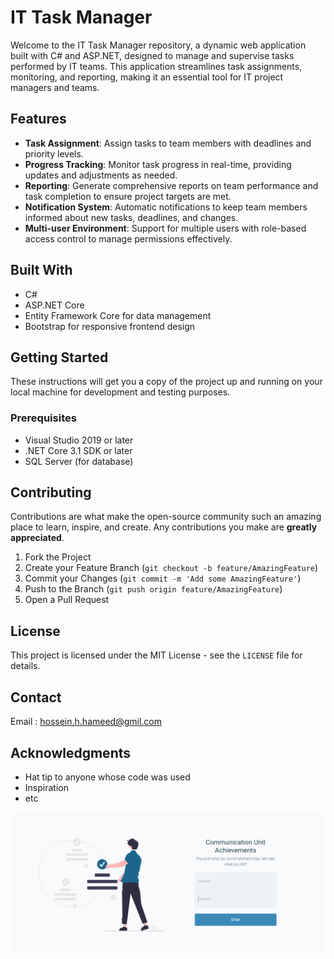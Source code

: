 # IT Task Manager

Welcome to the IT Task Manager repository, a dynamic web application built with C# and ASP.NET, designed to manage and supervise tasks performed by IT teams. This application streamlines task assignments, monitoring, and reporting, making it an essential tool for IT project managers and teams.

## Features

- **Task Assignment**: Assign tasks to team members with deadlines and priority levels.
- **Progress Tracking**: Monitor task progress in real-time, providing updates and adjustments as needed.
- **Reporting**: Generate comprehensive reports on team performance and task completion to ensure project targets are met.
- **Notification System**: Automatic notifications to keep team members informed about new tasks, deadlines, and changes.
- **Multi-user Environment**: Support for multiple users with role-based access control to manage permissions effectively.

## Built With

- C#
- ASP.NET Core
- Entity Framework Core for data management
- Bootstrap for responsive frontend design

## Getting Started

These instructions will get you a copy of the project up and running on your local machine for development and testing purposes.

### Prerequisites

- Visual Studio 2019 or later
- .NET Core 3.1 SDK or later
- SQL Server (for database)

## Contributing

Contributions are what make the open-source community such an amazing place to learn, inspire, and create. Any contributions you make are **greatly appreciated**.

1. Fork the Project
2. Create your Feature Branch (`git checkout -b feature/AmazingFeature`)
3. Commit your Changes (`git commit -m 'Add some AmazingFeature'`)
4. Push to the Branch (`git push origin feature/AmazingFeature`)
5. Open a Pull Request

## License

This project is licensed under the MIT License - see the `LICENSE` file for details.

## Contact

Email : hossein.h.hameed@gmil.com


## Acknowledgments

- Hat tip to anyone whose code was used
- Inspiration
- etc

![Login](https://github.com/Husseinhhameed/I.T-team-task-management/blob/master/login.png)


